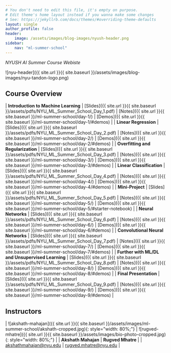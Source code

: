 ```yaml
---
# You don't need to edit this file, it's empty on purpose.
# Edit theme's home layout instead if you wanna make some changes
# See: https://jekyllrb.com/docs/themes/#overriding-theme-defaults
layout: single
author_profile: false
header:
    image: /assets/images/blog-images/nyush-header.png
sidebar:
    nav: "ml-summer-school"
---
```


*NYUSH AI Summer Course Webiste*

![nyu-header]({{ site.url }}{{ site.baseurl }}/assets/images/blog-images/nyu-tandon-logo.png)

## Course Overview

| **Introduction to Machine Learning** | [Slides]({{ site.url }}{{ site.baseurl }}/assets/pdfs/NYU_ML_Summer_School_Day_1.pdf) | [Notes]({{ site.url }}{{ site.baseurl }}/ml-summer-school/day-1/) | [Demos]({{ site.url }}{{ site.baseurl }}/ml-summer-school/day-1/#demos) |
| **Linear Regression** | [Slides]({{ site.url }}{{ site.baseurl }}/assets/pdfs/NYU_ML_Summer_School_Day_2.pdf) | [Notes]({{ site.url }}{{ site.baseurl }}/ml-summer-school/day-2/) | [Demos]({{ site.url }}{{ site.baseurl }}/ml-summer-school/day-2/#demos) |
| **Overfitting and Regularization** | [Slides]({{ site.url }}{{ site.baseurl }}/assets/pdfs/NYU_ML_Summer_School_Day_3.pdf) | [Notes]({{ site.url }}{{ site.baseurl }}/ml-summer-school/day-3/) | [Demos]({{ site.url }}{{ site.baseurl }}/ml-summer-school/day-3/#demos) |
| **Linear Classification** | [Slides]({{ site.url }}{{ site.baseurl }}/assets/pdfs/NYU_ML_Summer_School_Day_4.pdf) | [Notes]({{ site.url }}{{ site.baseurl }}/ml-summer-school/day-4/) | [Demos]({{ site.url }}{{ site.baseurl }}/ml-summer-school/day-4/#demos) |
| **Mini-Project** | [Slides]({{ site.url }}{{ site.baseurl }}/assets/pdfs/NYU_ML_Summer_School_Day_5.pdf) | [Notes]({{ site.url }}{{ site.baseurl }}/ml-summer-school/day-5/) | [Demos]({{ site.url }}{{ site.baseurl }}/ml-summer-school/day-5/#starter-notebook) |
| **Neural Networks** | [Slides]({{ site.url }}{{ site.baseurl }}/assets/pdfs/NYU_ML_Summer_School_Day_6.pdf) | [Notes]({{ site.url }}{{ site.baseurl }}/ml-summer-school/day-6/) | [Demos]({{ site.url }}{{ site.baseurl }}/ml-summer-school/day-6/#demos) |
| **Convolutional Neural Networks** | [Slides]({{ site.url }}{{ site.baseurl }}/assets/pdfs/NYU_ML_Summer_School_Day_7.pdf) | [Notes]({{ site.url }}{{ site.baseurl }}/ml-summer-school/day-7/) | [Demos]({{ site.url }}{{ site.baseurl }}/ml-summer-school/day-7/#demos) |
| **Further with ML/DL and Unsupervised Learning** | [Slides]({{ site.url }}{{ site.baseurl }}/assets/pdfs/NYU_ML_Summer_School_Day_8.pdf) | [Notes]({{ site.url }}{{ site.baseurl }}/ml-summer-school/day-8/) | [Demos]({{ site.url }}{{ site.baseurl }}/ml-summer-school/day-8/#demos) |
| **Final Presentation** | [Slides]({{ site.url }}{{ site.baseurl }}/assets/pdfs/NYU_ML_Summer_School_Day_9.pdf) | [Notes]({{ site.url }}{{ site.baseurl }}/ml-summer-school/day-9/) | [Demos]({{ site.url }}{{ site.baseurl }}/ml-summer-school/day-9/#demos) |

## Instructors

| ![akshath-mahajan]({{ site.url }}{{ site.baseurl }}/assets/images/ml-summer-school/akshath-cropped.jpg){: style="width: 80%;"} | ![rugved-mhatre]({{ site.url }}{{ site.baseurl }}/assets/images/bio-photo-cropped.jpg){: style="width: 80%;"} |
| **Akshath Mahajan** | **Rugved Mhatre** |
| [akshathmahajan@nyu.edu](mailto:akshathmahajan@nyu.edu) | [rugved.mhatre@nyu.edu](mailto:rugved.mhatre+web@nyu.edu) |
